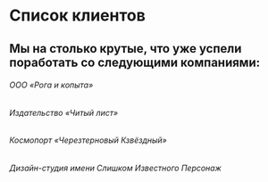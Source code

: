 # Список клиентов
## Мы на столько крутые, что уже успели поработать со следующими компаниями:


###### ООО «Рога и копыта»
###### Издательство «Читый лист»
###### Космопорт «Черезтерновый Кзвёздный»
###### Дизайн-студия имени Слишком Известного Персонаж

